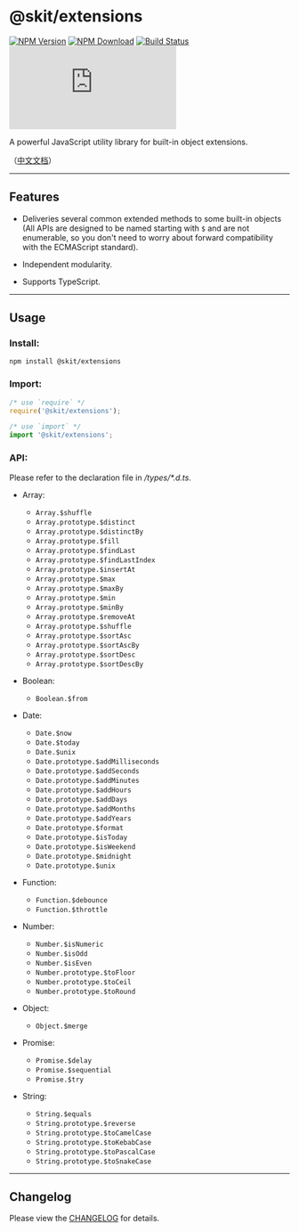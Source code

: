 # @skit/extensions

[![NPM Version](https://img.shields.io/npm/v/@skit/extensions.svg?sanitize=true)](https://www.npmjs.com/package/@skit/extensions)
[![NPM Download](https://img.shields.io/npm/dm/@skit/extensions.svg?sanitize=true)](https://www.npmjs.com/package/@skit/extensions)
[![Build Status](https://travis-ci.org/fudiwei/skit-extensions.js.svg?branch=master)](https://travis-ci.org/fudiwei/skit-extensions.js)
[![License](https://img.shields.io/github/license/fudiwei/skit-extensions.js)](https://mit-license.org/)

A powerful JavaScript utility library for built-in object extensions.

（[中文文档](./README.zh-CN.md)）

---

## Features

-   Deliveries several common extended methods to some built-in objects (All APIs are designed to be named starting with `$` and are not enumerable, so you don't need to worry about forward compatibility with the ECMAScript standard).

-   Independent modularity.

-   Supports TypeScript.

---

## Usage

### Install:

```shell
npm install @skit/extensions
```

### Import:

```javascript
/* use `require` */
require('@skit/extensions');

/* use `import` */
import '@skit/extensions';
```

### API:

Please refer to the declaration file in _/types/\*.d.ts_.

-   Array:

    -   `Array.$shuffle`
    -   `Array.prototype.$distinct`
    -   `Array.prototype.$distinctBy`
    -   `Array.prototype.$fill`
    -   `Array.prototype.$findLast`
    -   `Array.prototype.$findLastIndex`
    -   `Array.prototype.$insertAt`
    -   `Array.prototype.$max`
    -   `Array.prototype.$maxBy`
    -   `Array.prototype.$min`
    -   `Array.prototype.$minBy`
    -   `Array.prototype.$removeAt`
    -   `Array.prototype.$shuffle`
    -   `Array.prototype.$sortAsc`
    -   `Array.prototype.$sortAscBy`
    -   `Array.prototype.$sortDesc`
    -   `Array.prototype.$sortDescBy`

-   Boolean:

    -   `Boolean.$from`

-   Date:

    -   `Date.$now`
    -   `Date.$today`
    -   `Date.$unix`
    -   `Date.prototype.$addMilliseconds`
    -   `Date.prototype.$addSeconds`
    -   `Date.prototype.$addMinutes`
    -   `Date.prototype.$addHours`
    -   `Date.prototype.$addDays`
    -   `Date.prototype.$addMonths`
    -   `Date.prototype.$addYears`
    -   `Date.prototype.$format`
    -   `Date.prototype.$isToday`
    -   `Date.prototype.$isWeekend`
    -   `Date.prototype.$midnight`
    -   `Date.prototype.$unix`

-   Function:

    -   `Function.$debounce`
    -   `Function.$throttle`

-   Number:

    -   `Number.$isNumeric`
    -   `Number.$isOdd`
    -   `Number.$isEven`
    -   `Number.prototype.$toFloor`
    -   `Number.prototype.$toCeil`
    -   `Number.prototype.$toRound`

-   Object:

    -   `Object.$merge`

-   Promise:

    -   `Promise.$delay`
    -   `Promise.$sequential`
    -   `Promise.$try`

-   String:

    -   `String.$equals`
    -   `String.prototype.$reverse`
    -   `String.prototype.$toCamelCase`
    -   `String.prototype.$toKebabCase`
    -   `String.prototype.$toPascalCase`
    -   `String.prototype.$toSnakeCase`

---

## Changelog

Please view the [CHANGELOG](./CHANGELOG.md) for details.
